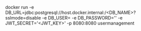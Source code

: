 docker run -e DB_URL=jdbc:postgresql://host.docker.internal:<PORT>/<DB_NAME>?sslmode=disable   -e DB_USER=<USERNAME>   -e DB_PASSWORD='<PASSWORD>'   -e JWT_SECRET='<JWT_KEY>'   -p 8080:8080 usermanagement